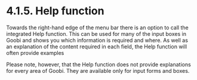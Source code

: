 # 4.1.5. Help function

Towards the right-hand edge of the menu bar there is an option to call the integrated Help function. This can be used for many of the input boxes in Goobi and shows you which information is required and where. As well as an explanation of the content required in each field, the Help function will often provide examples

Please note, however, that the Help function does not provide explanations for every area of Goobi. They are available only for input forms and boxes.

